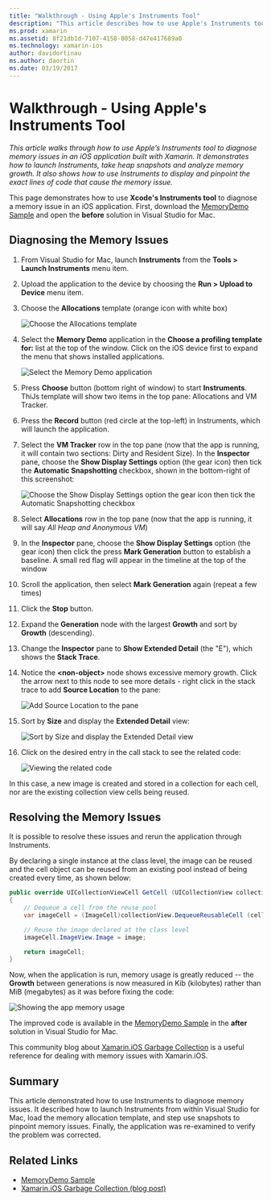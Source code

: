 ```yaml
---
title: "Walkthrough - Using Apple's Instruments Tool"
description: "This article describes how to use Apple's Instruments tool to diagnose memory issues in an iOS application built with Xamarin. It demonstrates how to launch Instruments, take heap snapshots, analyze memory growth, and more."
ms.prod: xamarin
ms.assetid: 8f21db1d-7107-4158-8058-d47e417689a0
ms.technology: xamarin-ios
author: davidortinau
ms.author: daortin
ms.date: 03/19/2017
---
```


# Walkthrough - Using Apple's Instruments Tool

_This article walks through how to use Apple’s Instruments tool to diagnose memory issues in an iOS application built with Xamarin. It demonstrates how to launch Instruments, take heap snapshots and analyze memory growth. It also shows how to use Instruments to display and pinpoint the exact lines of code that cause the memory issue._

This page demonstrates how to use **Xcode's Instruments tool** to diagnose a memory issue in an iOS application.
First, download the [MemoryDemo Sample](https://docs.microsoft.com/samples/xamarin/ios-samples/profiling-memorydemo) and open the
**before** solution in Visual Studio for Mac.

## Diagnosing the Memory Issues

1. From Visual Studio for Mac, launch **Instruments** from the  **Tools > Launch Instruments** menu item.
2. Upload the application to the device by choosing the  **Run > Upload to Device** menu item.
3. Choose the **Allocations** template (orange icon with white box)

    ![](walkthrough-apples-instrument-images/00-allocations-tempate.png "Choose the Allocations template")

4. Select the **Memory Demo** application in the **Choose a profiling template for:** list at the top of the window. Click on the iOS device first to expand the menu that shows installed applications.

    ![](walkthrough-apples-instrument-images/01-mem-demo.png "Select the Memory Demo application")

5. Press **Choose** button (bottom right of window) to start **Instruments**. ThiJs template will show two items in the top pane: Allocations and VM Tracker.

6. Press the **Record** button (red circle at the top-left) in Instruments, which will launch the application.

7. Select the **VM Tracker** row in the top pane (now that the app is running, it will contain two sections: Dirty and Resident Size). In the **Inspector** pane, choose the **Show Display Settings** option (the gear icon) then tick the **Automatic Snapshotting** checkbox, shown in the bottom-right of this screenshot:

    ![](walkthrough-apples-instrument-images/02-auto-snapshot.png "Choose the Show Display Settings option the gear icon then tick the Automatic Snapshotting checkbox")

8. Select **Allocations** row in the top pane (now that the app is running, it will say *All Heap and Anonymous VM*)
9. In the **Inspector** pane, choose the **Show Display Settings** option (the gear icon) then click the press **Mark Generation** button to establish a baseline. A small red flag will appear in the timeline at the top of the window
10. Scroll the application, then select **Mark Generation** again (repeat a few times)
11. Click the  **Stop** button.
12. Expand the **Generation** node with the largest **Growth** and sort by **Growth** (descending).
13. Change the **Inspector** pane to **Show Extended Detail** (the "E"), which shows the **Stack Trace**.

14. Notice the  **&lt;non-object>** node shows excessive memory growth. Click the arrow next to this node to see more details - right click in the stack trace to add **Source Location** to the pane:

    ![](walkthrough-apples-instrument-images/03-mem-growth.png "Add Source Location to the pane")

15. Sort by **Size** and display the  **Extended Detail** view:

    ![](walkthrough-apples-instrument-images/04-extended-detail.png "Sort by Size and display the  Extended Detail view")

16. Click on the desired entry in the call stack to see the related code:

    ![](walkthrough-apples-instrument-images/05-related-code.png "Viewing the related code")

In this case, a new image is created and stored in a collection for each cell, nor are the existing collection view cells being reused.

## Resolving the Memory Issues

It is possible to resolve these issues and rerun the application through Instruments.

By declaring a single instance at the class level, the image can be reused and the cell object can be reused from an existing pool instead of being created every time, as shown below:

```csharp
public override UICollectionViewCell GetCell (UICollectionView collectionView, NSIndexPath indexPath)
{
    // Dequeue a cell from the reuse pool
    var imageCell = (ImageCell)collectionView.DequeueReusableCell (cellId, indexPath);

    // Reuse the image declared at the class level
    imageCell.ImageView.Image = image;

    return imageCell;
}
```

Now, when the application is run, memory usage is greatly reduced -- the **Growth** between
generations is now measured in Kib (kilobytes) rather than MiB (megabytes) as it was before
fixing the code:

![](walkthrough-apples-instrument-images/06-reduced-memory.png "Showing the app memory usage")

The improved code is available in the [MemoryDemo Sample](https://docs.microsoft.com/samples/xamarin/ios-samples/profiling-memorydemo) in the
**after** solution in Visual Studio for Mac.

This community blog about [Xamarin.iOS Garbage Collection](https://c-sharx.net/2015-04-27-xamarin-ios-the-garbage-collector-and-me/)
is a useful reference for dealing with memory issues with Xamarin.iOS.

## Summary

This article demonstrated how to use Instruments to diagnose memory issues.
It described how to launch Instruments from within Visual Studio for Mac, load the memory allocation template, and
step use snapshots to pinpoint memory issues.
Finally, the application was re-examined to verify the problem was corrected.

## Related Links

- [MemoryDemo Sample](https://docs.microsoft.com/samples/xamarin/ios-samples/profiling-memorydemo)
- [Xamarin.iOS Garbage Collection (blog post)](https://c-sharx.net/2015-04-27-xamarin-ios-the-garbage-collector-and-me/)
